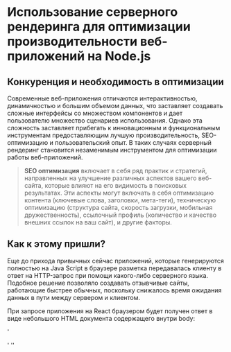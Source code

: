# Использование серверного рендеринга для оптимизации производительности веб-приложений на Node.js

## Конкуренция и необходимость в оптимизации

<p>Современные веб-приложения отличаются интерактивностью, динамичностью и большим объемом данных, что заставляет создавать сложные интерфейсы со множеством компонентов и дает пользователю множество сценариев использования. Однако эта сложность заставляет прибегать к инновационным и функциональным инструментам предоставляющим лучшую производительность, SEO-оптимизацию и пользовательский опыт. В таких случаях серверный рендеринг становится незаменимым инструментом для оптимизации работы веб-приложений. </p>

> __SEO оптимизация__ включает в себя ряд практик и стратегий, направленных на улучшение различных аспектов вашего веб-сайта, которые влияют на его видимость в поисковых результатах. Эти аспекты могут включать в себя оптимизацию контента (ключевые слова, заголовки, мета-теги), техническую оптимизацию (структура сайта, скорость загрузки, мобильная дружественность), ссылочный профиль (количество и качество внешних ссылок на ваш сайт), и другие факторы.

## Как к этому пришли?

<p>Еще до прихода привычных сейчас приложений, которые генерируются полностью на Java Script в браузере разметка передавалась клиенту в ответ на HTTP-запрос при помощи какого-либо серверного языка. Подобное решение позволяло создавать отзывчивые сайты, работающие быстрее обычных, поскольку снижалось время ожидания данных в пути между сервером и клиентом. </p>

<p>При запросе приложения на React браузером будет получен ответ в виде небольшого HTML документа содержащего внутри body:</p>

'<div id='root'></div>'
'<script src="/app.js"></script>'
